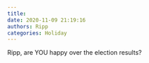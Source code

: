 ```yaml
---
title: 
date: 2020-11-09 21:19:16
authors: Ripp
categories: Holiday
---
```


 Ripp, are YOU happy over the election results?
